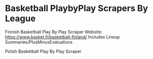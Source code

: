 # Basketball PlaybyPlay Scrapers By League

Finnish Basketball Play By Play Scraper
  Website: https://www.basket.fi/basketball-finland/
  Includes Lineup Summaries/PlusMinusEvaluations
  
Polish Basketball Play By Play Scraper
